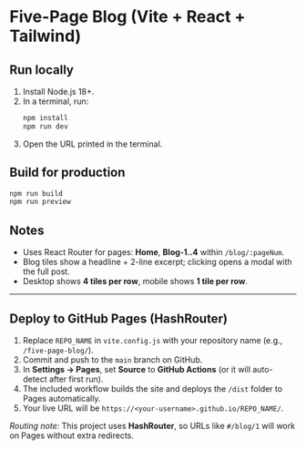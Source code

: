 # Five-Page Blog (Vite + React + Tailwind)

## Run locally
1. Install Node.js 18+.
2. In a terminal, run:
   ```bash
   npm install
   npm run dev
   ```
3. Open the URL printed in the terminal.

## Build for production
```bash
npm run build
npm run preview
```

## Notes
- Uses React Router for pages: **Home**, **Blog-1..4** within `/blog/:pageNum`.
- Blog tiles show a headline + 2-line excerpt; clicking opens a modal with the full post.
- Desktop shows **4 tiles per row**, mobile shows **1 tile per row**.


---

## Deploy to GitHub Pages (HashRouter)

1. Replace `REPO_NAME` in `vite.config.js` with your repository name (e.g., `/five-page-blog/`).
2. Commit and push to the `main` branch on GitHub.
3. In **Settings → Pages**, set **Source** to **GitHub Actions** (or it will auto-detect after first run).
4. The included workflow builds the site and deploys the `/dist` folder to Pages automatically.
5. Your live URL will be `https://<your-username>.github.io/REPO_NAME/`.

*Routing note:* This project uses **HashRouter**, so URLs like `#/blog/1` will work on Pages without extra redirects.
